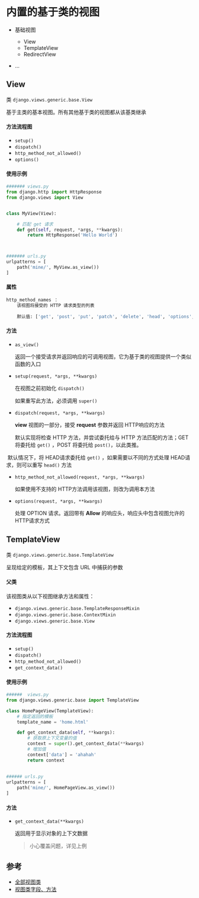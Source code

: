 # 内置的基于类的视图

-   基础视图
    -   View
    -   TemplateView
    -   RedirectView

-   ...



## View

类 `django.views.generic.base.View`

基于主类的基本视图。所有其他基于类的视图都从该基类继承



####  方法流程图

-   `setup()`
-   `dispatch()`
-   `http_method_not_allowed()`
-   `options()`



#### 使用示例

```python
####### views.py
from django.http import HttpResponse
from django.views import View


class MyView(View):

    # 匹配 get 请求
    def get(self, request, *args, **kwargs):
        return HttpResponse('Hello World')



####### urls.py
urlpatterns = [
    path('mine/', MyView.as_view())
]
```



#### 属性

```python
http_method_names ：
	该视图将接受的 HTTP 请求类型的列表
    
    默认值: ['get', 'post', 'put', 'patch', 'delete', 'head', 'options', 'trace']
```



#### 方法

-   `as_view()`

    返回一个接受请求并返回响应的可调用视图，它为基于类的视图提供一个类似函数的入口



-   `setup(request, *args, **kwargs)`

    在视图之前初始化 `dispatch()`  

    如果重写此方法，必须调用 `super()`  



-   `dispatch(request, *args, **kwargs)`

    **view** 视图的一部分，接受 **request** 参数并返回 HTTP响应的方法

    默认实现将检查 HTTP 方法，并尝试委托给与 HTTP 方法匹配的方法；GET 将委托给 `get()` ，POST 将委托给 `post()`，以此类推。

​		默认情况下，将 HEAD请求委托给 `get()` ，如果需要以不同的方式处理 HEAD请求，则可以重写 `head()` 方法



-   `http_method_not_allowed(request, *args, **kwargs)`

    如果使用不支持的 HTTP方法调用该视图，则改为调用本方法



-   `options(request, *args, **kwargs)`

    处理 OPTION 请求。返回带有 **Allow** 的响应头，响应头中包含视图允许的 HTTP请求方式



## TemplateView

类 `django.views.generic.base.TemplateView`

呈现给定的模板，其上下文包含 URL 中捕获的参数



#### 父类

该视图类从以下视图继承方法和属性：

-   `django.views.generic.base.TemplateResponseMixin`
-   `django.views.generic.base.ContextMixin`
-   `django.views.generic.base.View`



#### 方法流程图

-   `setup()`
-   `dispatch()`
-   `http_method_not_allowed()`
-   `get_context_data()`



#### 使用示例

```python
######  views.py
from django.views.generic.base import TemplateView

class HomePageView(TemplateView):
    # 指定返回的模板
    template_name = 'home.html'

    def get_context_data(self, **kwargs):
        # 获取原上下文变量的值
        context = super().get_context_data(**kwargs)
        # 增加值
        context['data'] = 'ahahah'
        return context
    
    
###### urls.py
urlpatterns = [
	path('mine/', HomePageView.as_view())
]
```



#### 方法

-   `get_context_data(**kwargs)`

    返回用于显示对象的上下文数据

    >   小心覆盖问题，详见上例





## 参考



-   [全部视图类](https://docs.djangoproject.com/zh-hans/3.1/ref/class-based-views/)
-   [视图类字段、方法](https://docs.djangoproject.com/zh-hans/3.1/ref/class-based-views/mixins-single-object/)
